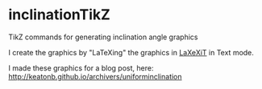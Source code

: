 # inclinationTikZ
TikZ commands for generating inclination angle graphics

I create the graphics by "LaTeXing" the graphics in [LaXeXiT](https://www.chachatelier.fr/latexit/) in Text mode.

I made these graphics for a blog post, here: http://keatonb.github.io/archivers/uniforminclination
